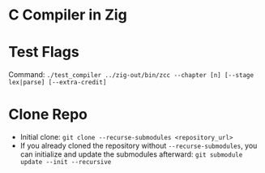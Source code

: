 # C Compiler in Zig

# Test Flags

Command: `./test_compiler ../zig-out/bin/zcc --chapter [n] [--stage lex|parse] [--extra-credit]`

# Clone Repo

- Initial clone: `git clone --recurse-submodules <repository_url>`
- If you already cloned the repository without `--recurse-submodules`, you can initialize and update the submodules afterward: `git submodule update --init --recursive`

